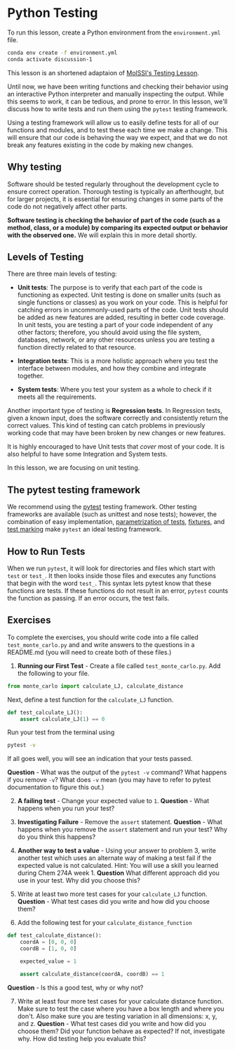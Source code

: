 # Python Testing

To run this lesson, create a Python environment from the `environment.yml` file.

```bash
conda env create -f environment.yml
conda activate discussion-1
```

This lesson is an shortened adaptaion of [MolSSI's Testing Lesson](https://education.molssi.org/python-package-best-practices/08-testing.html).

Until now, we have been writing functions and checking their behavior using an interactive Python interpreter and manually inspecting the output.
While this seems to work, it can be tedious, and prone to error.
In this lesson, we'll discuss how to write tests and run them using the `pytest` testing framework.

Using a testing framework will allow us to easily define tests for all of our functions and modules, and to test these each time we make a change.
This will ensure that our code is behaving the way we expect, and that we do not break any features existing in the code by making new changes.

## Why testing

Software should be tested regularly throughout the development cycle to ensure correct operation.
Thorough testing is typically an afterthought, but for larger projects, it is essential for ensuring changes in some parts of the code do not negatively affect other parts.

**Software testing is checking the behavior of part of the code (such as a method, class, or a module) by comparing its expected output or behavior with the observed one.**
We will explain this in more detail shortly.

## Levels of Testing

There are three main levels of testing:

- **Unit tests**:
The purpose is to verify that each part of the code is functioning as expected.
Unit testing is done on smaller units (such as single functions or classes) as you work on your code.
This is helpful for catching errors in uncommonly-used parts of the code.
Unit tests should be added as new features are added, resulting in better code coverage.
In unit tests, you are testing a part of your code independent of any other factors;
therefore, you should avoid using the file system, databases, network, or any other resources unless you are testing a function directly related to that resource.

- **Integration tests**:
This is a more holistic approach where you test the interface between modules, and how they combine and integrate together.

- **System tests**:
Where you test your system as a whole to check if it meets all the requirements.

Another important type of testing is **Regression tests**.
In Regression tests, given a known input, does the software correctly and consistently return the correct values.
This kind of testing can catch problems in previously working code that may have been broken by new changes or new features.

It is highly encouraged to have Unit tests that *cover* most of your code.
It is also helpful to have some Integration and System tests.

In this lesson, we are focusing on unit testing.

## The pytest testing framework

We recommend using the [pytest](https://pytest.org) testing framework.
Other testing frameworks are available (such as unittest and nose tests);
however, the combination of easy implementation, [parametrization of tests](https://docs.pytest.org/en/latest/parametrize.html),
[fixtures](https://docs.pytest.org/en/latest/fixture.html), and [test marking](https://docs.pytest.org/en/latest/example/markers.html)
make `pytest` an ideal testing framework.

## How to Run Tests

When we run `pytest`, it will look for directories and files which start with `test` or `test_`.
It then looks inside those files and executes any functions that begin with the word `test_`.
This syntax lets pytest know that these functions are tests.
If these functions do not result in an error, `pytest` counts the function as passing.
If an error occurs, the test fails.

## Exercises

To complete the exercises, you should write code into a file called `test_monte_carlo.py` and and write answers to the questions in a README.md (you will need to create both of these files.)

1. **Running our First Test** - Create a file called `test_monte_carlo.py`. Add the following to your file.
   
```python
from monte_carlo import calculate_LJ, calculate_distance
```
Next, define a test function for the `calculate_LJ` function.

```python
def test_calculate_LJ():
    assert calculate_LJ(1) == 0
```

Run your test from the terminal using

```bash
pytest -v
```

If all goes well, you will see an indication that your tests passed.

**Question** - What was the output of the `pytest -v` command? What happens if you remove `-v`? What does `-v` mean (you may have to refer to pytest documentation to figure this out.)

2. **A failing test** - Change your expected value to `1`. **Question** -  What happens when you run your test?

3. **Investigating Failure** - Remove the `assert` statement. **Question** - What happens when you remove the `assert` statement and run your test? Why do you think this happens?

4. **Another way to test a value** - Using your answer to problem 3, write another test which uses an alternate way of making a test fail if the expected value is not calculated. Hint: You will use a skill you learned during Chem 274A week 1. **Question** What different approach did you use in your test. Why did you choose this?

5. Write at least two more test cases for your `calculate_LJ` function. **Question** - What test cases did you write and how did you choose them?

6. Add the following test for your `calculate_distance_function`

```python
def test_calculate_distance():
    coordA = [0, 0, 0]
    coordB = [1, 0, 0]

    expected_value = 1

    assert calculate_distance(coordA, coordB) == 1
```

**Question** - Is this a good test, why or why not?

7. Write at least four more test cases for your calculate distance function. Make sure to test the case where you have a box length and where you don't. Also make sure you are testing variation in all dimensions: x, y, and z. **Question** - What test cases did you write and how did you choose them? Did your function behave as expected? If not, investigate why. How did testing help you evaluate this?

